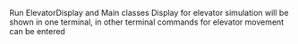 Run ElevatorDisplay and Main classes
Display for elevator simulation will be shown in one terminal, in other terminal commands for elevator movement can be entered

